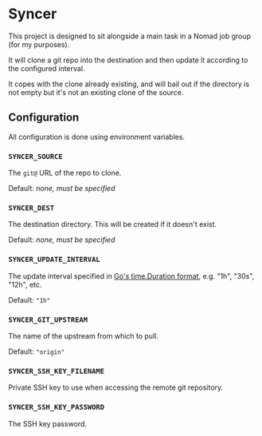 # Syncer

This project is designed to sit alongside a main task in a Nomad job group (for my purposes).

It will clone a git repo into the destination and then update it according to the configured interval.

It copes with the clone already existing, and will bail out if the directory is not empty but it's not an existing clone of the source.

## Configuration

All configuration is done using environment variables.

### `SYNCER_SOURCE`

The `git@` URL of the repo to clone.

Default: _none, must be specified_

### `SYNCER_DEST`

The destination directory. This will be created if it doesn't exist.

Default: _none, must be specified_

### `SYNCER_UPDATE_INTERVAL`

The update interval specified in [Go's time.Duration format](https://pkg.go.dev/time#ParseDuration), e.g. "1h", "30s", "12h", etc.

Default: `"1h"`

### `SYNCER_GIT_UPSTREAM`

The name of the upstream from which to pull.

Default: `"origin"`

### `SYNCER_SSH_KEY_FILENAME`

Private SSH key to use when accessing the remote git repository.

### `SYNCER_SSH_KEY_PASSWORD`

The SSH key password.

